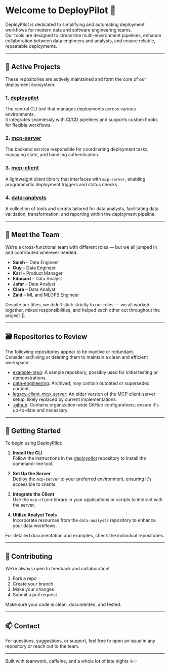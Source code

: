 # Welcome to DeployPilot 🚀

DeployPilot is dedicated to simplifying and automating deployment workflows for modern data and software engineering teams.  
Our tools are designed to streamline multi-environment pipelines, enhance collaboration between data engineers and analysts, and ensure reliable, repeatable deployments.

---

## 🔧 Active Projects

These repositories are actively maintained and form the core of our deployment ecosystem:

### 1. [deploypilot](https://github.com/deploypilotorg/deploypilot)
The central CLI tool that manages deployments across various environments.  
It integrates seamlessly with CI/CD pipelines and supports custom hooks for flexible workflows.

### 2. [mcp-server](https://github.com/deploypilotorg/mcp-server)
The backend service responsible for coordinating deployment tasks, managing state, and handling authentication.

### 3. [mcp-client](https://github.com/deploypilotorg/mcp-client)
A lightweight client library that interfaces with `mcp-server`, enabling programmatic deployment triggers and status checks.

### 4. [data-analysts](https://github.com/deploypilotorg/data-analysts)
A collection of tools and scripts tailored for data analysts, facilitating data validation, transformation, and reporting within the deployment pipeline.

---

## 👥 Meet the Team

We’re a cross-functional team with different roles — but we all jumped in and contributed wherever needed.

- **Saleh** – Data Engineer  
- **Guy** – Data Engineer  
- **Karl** – Product Manager  
- **Edouard** – Data Analyst  
- **Jafar** – Data Analyst  
- **Clara** – Data Analyst  
- **Zaid** – ML and MLOPS Engineer  

Despite our titles, we didn’t stick strictly to our roles — we all worked together, mixed responsibilities, and helped each other out throughout the project 💪.

---

## 🗃️ Repositories to Review

The following repositories appear to be inactive or redundant.  
Consider archiving or deleting them to maintain a clean and efficient workspace:

- [example-repo](https://github.com/deploypilotorg/example-repo): A sample repository, possibly used for initial testing or demonstrations.
- [data-engineering](https://github.com/deploypilotorg/data-engineering): Archived; may contain outdated or superseded content.
- [legacy_client_mcp_server](https://github.com/deploypilotorg/legacy_client_mcp_server): An older version of the MCP client-server setup; likely replaced by current implementations.
- [.github](https://github.com/deploypilotorg/.github): Contains organization-wide GitHub configurations; ensure it's up-to-date and necessary.

---

## 🧭 Getting Started

To begin using DeployPilot:

1. **Install the CLI**  
   Follow the instructions in the [deploypilot](https://github.com/deploypilotorg/deploypilot) repository to install the command-line tool.

2. **Set Up the Server**  
   Deploy the `mcp-server` to your preferred environment, ensuring it's accessible to clients.

3. **Integrate the Client**  
   Use the `mcp-client` library in your applications or scripts to interact with the server.

4. **Utilize Analyst Tools**  
   Incorporate resources from the `data-analysts` repository to enhance your data workflows.

For detailed documentation and examples, check the individual repositories.

---

## 🤝 Contributing

We’re always open to feedback and collaboration!

1. Fork a repo  
2. Create your branch  
3. Make your changes  
4. Submit a pull request

Make sure your code is clean, documented, and tested.

---

## 📫 Contact

For questions, suggestions, or support, feel free to open an issue in any repository or reach out to the team.

---

Built with teamwork, caffeine, and a whole lot of late nights ☕✨
